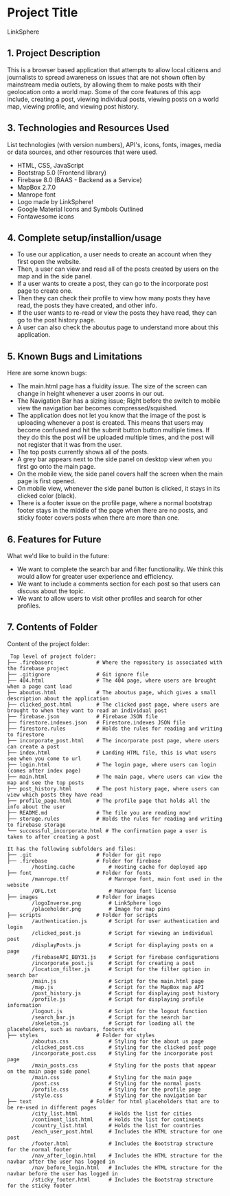 # Project Title
LinkSphere

## 1. Project Description 
This is a browser based application that attempts to allow local citizens and journalists to spread awareness on issues that are not shown often by mainstream media outlets, by allowing them to make posts with their geolocation onto a world map. Some of the core features of this app include, creating a post, viewing individual posts, viewing posts on a world map, viewing profile, and viewing post history.

## 3. Technologies and Resources Used
List technologies (with version numbers), API's, icons, fonts, images, media or data sources, and other resources that were used.
* HTML, CSS, JavaScript
* Bootstrap 5.0 (Frontend library)
* Firebase 8.0 (BAAS - Backend as a Service)
* MapBox 2.7.0
* Manrope font
* Logo made by LinkSphere! 
* Google Material Icons and Symbols Outlined
* Fontawesome icons

## 4. Complete setup/installion/usage
* To use our application, a user needs to create an account when they first open the website.
* Then, a user can view and read all of the posts created by users on the map and in the side panel. 
* If a user wants to create a post, they can go to the incorporate post page to create one. 
* Then they can check their profile to view how many posts they have read, the posts they have created, and other info. 
* If the user wants to re-read or view the posts they have read, they can go to the post history page.
* A user can also check the aboutus page to understand more about this application.

## 5. Known Bugs and Limitations
Here are some known bugs:
* The main.html page has a fluidity issue. The size of the screen can change in height whenever a user zooms in our out. 
* The Navigation Bar has a sizing issue; Right before the switch to mobile view the navigation bar becomes compressed/squished.
* The application does not let you know that the image of the post is uploading whenever a post is created. This means that users may become confused and hit the submit button button multiple times. If they do this the post will be uploaded multiple times, and the post will not register that it was from the user.
* The top posts currently shows all of the posts.
* A grey bar appears next to the side panel on desktop view when you first go onto the main page.
* On the mobile view, the side panel covers half the screen when the main page is first opened.
* On mobile view, whenever the side panel button is clicked, it stays in its clicked color (black).
* There is a footer issue on the profile page, where a normal bootstrap footer stays in the middle of the page when there are no posts, and sticky footer covers posts when there are more than one. 

## 6. Features for Future
What we'd like to build in the future:
* We want to complete the search bar and filter functionality. We think this would allow for greater user experience and efficiency.
* We want to include a comments section for each post so that users can discuss about the topic. 
* We want to allow users to visit other profiles and search for other profiles. 
	
## 7. Contents of Folder
Content of the project folder:

```
 Top level of project folder: 
├── .firebaserc              # Where the repository is associated with the firebase project
├── .gitignore               # Git ignore file
├── 404.html                 # The 404 page, where users are brought when a page cant load
├── aboutus.html             # The aboutus page, which gives a small description about the application
├── clicked_post.html        # The clicked post page, where users are brought to when they want to read an individual post
├── firebase.json            # Firebase JSON file
├── firestore.indexes.json   # Firestore.indexes JSON file
├── firestore.rules          # Holds the rules for reading and writing to firestore
├── incorporate_post.html    # The incorporate post page, where users can create a post
├── index.html               # Landing HTML file, this is what users see when you come to url
├── login.html               # The login page, where users can login (comes after index page)
├── main.html                # The main page, where users can view the map and see the top posts
├── post_history.html        # The post history page, where users can view which posts they have read
├── profile_page.html        # The profile page that holds all the info about the user
├── README.md                # The file you are reading now!
├── storage.rules            # Holds the rules for reading and writing to firebase storage
└── successful_incorporate.html # The confirmation page a user is taken to after creating a post

It has the following subfolders and files:
├── .git                     # Folder for git repo
├── .firebase                # Folder for firebase
        /hosting.cache           # Hosting cache for deployed app
├── font                     # Folder for fonts
        /manrope.ttf             # Manrope font, main font used in the website
        /OFL.txt                 # Manrope font license
├── images                   # Folder for images
        /logoInverse.png         # LinkSphere logo
        /placeholder.png         # Image for map pins
├── scripts                  # Folder for scripts
        /authentication.js       # Script for user authentication and login
        /clicked_post.js         # Script for viewing an individual post
        /displayPosts.js         # Script for displaying posts on a page
        /firebaseAPI_BBY31.js    # Script for firebase configurations
        /incorporate_post.js     # Script for creating a post
        /location_filter.js      # Script for the filter option in search bar
        /main.js                 # Script for the main.html page
        /map.js                  # Script for the MapBox map API
        /post_history.js         # Script for displaying post history
        /profile.js              # Script for displaying profile information
        /logout.js               # Script for the logout function
        /search_bar.js           # Script for the search bar
        /skeleton.js             # Script for loading all the placeholders, such as navbars, footers etc
├── styles                   # Folder for styles
        /aboutus.css             # Styling for the about us page
        /clicked_post.css        # Styling for the clicked post page
        /incorporate_post.css    # Styling for the incorporate post page
        /main_posts.css          # Styling for the posts that appear on the main page side panel
        /main.css                # Styling for the main page 
        /post.css                # Styling for the normal posts
        /profile.css             # Styling for the profile page 
        /style.css               # Styling for the navigation bar
├── text                   # Folder for html placeholders that are to be re-used in different pages
        /city_list.html          # Holds the list for cities
        /continent_list.html     # Holds the list for continents
        /country_list.html       # Holds the list for countries 
        /each_user_post.html     # Includes the HTML structure for one post
        /footer.html             # Includes the Bootstrap structure for the normal footer
        /nav_after_login.html    # Includes the HTML structure for the navbar after the user has logged in
        /nav_before_login.html   # Includes the HTML structure for the navbar before the user has logged in
        /sticky_footer.html      # Includes the Bootstrap structure for the sticky footer

```
